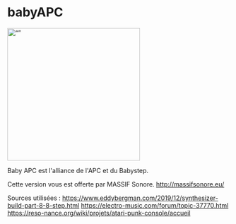 # babyAPC

<img src="https://user-images.githubusercontent.com/11854720/220208094-a8d6d0b6-be7c-492d-99d8-ff8f138c7c7b.jpg" alt= “” width="300">

Baby APC est l'alliance de l'APC et du Babystep.

Cette version vous est offerte par MASSIF Sonore.
http://massifsonore.eu/

Sources utilisées :
https://www.eddybergman.com/2019/12/synthesizer-build-part-8-8-step.html
https://electro-music.com/forum/topic-37770.html
https://reso-nance.org/wiki/projets/atari-punk-console/accueil
